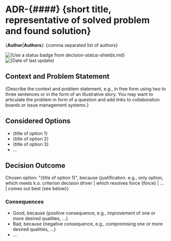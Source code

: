 # **ADR-{####}** {short title, representative of solved problem and found solution}

{**Author**|**Authors**}: {comma separated list of authors}

![{Use a status badge from decision-status-shields.md}](https://img.shields.io/badge/status-placeholder-lightgrey) ![{Date of last update}](https://img.shields.io/badge/Date-DD_MMM_YYYY-lightblue)

## Context and Problem Statement

{Describe the context and problem statement, e.g., in free form using two to three sentences or in the form of an illustrative story. You may want to articulate the problem in form of a question and add links to collaboration boards or issue management systems.}

## Considered Options

* {title of option 1}
* {title of option 2}
* {title of option 3}
* … <!-- numbers of options can vary -->

## Decision Outcome

Chosen option: "{title of option 1}", because {justification. e.g., only option, which meets k.o. criterion decision driver | which resolves force {force} | … | comes out best (see below)}.

<!-- This is an optional element. Feel free to remove. -->
### Consequences

* Good, because {positive consequence, e.g., improvement of one or more desired qualities, …}
* Bad, because {negative consequence, e.g., compromising one or more desired qualities, …}
* … <!-- numbers of consequences can vary -->
